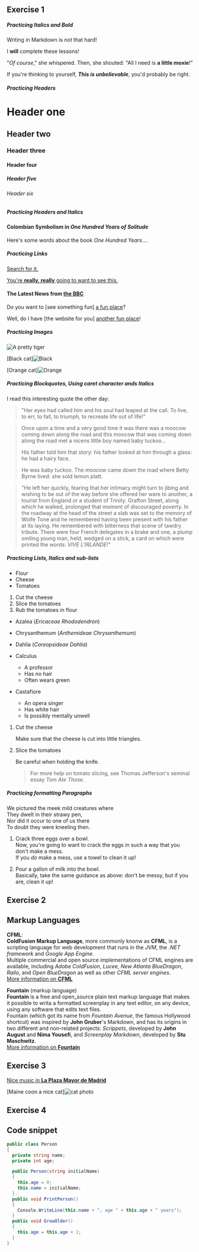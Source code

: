 ## Exercise 1

##### Practicing Italics and Bold
Writing in Markdown is _not_ that hard!

I **will** complete these lessons!

"_Of course_," she whispered. Then, she shouted: "All I need is **a little moxie**!"

If you're thinking to yourself, **_This is unbelievable_**, you'd probably be right.

##### Practicing Headers
# Header one
## Header two
### Header three
#### Header four
##### Header five
###### Header six  


##### Practicing Headers and Italics
#### Colombian Symbolism in _One Hundred Years of Solitude_

Here's some words about the book _One Hundred Years..._.

##### Practicing Links

[Search for it.](www.google.com)

[You're **really, really** going to want to see this.](www.dailykitten.com)

#### The Latest News from [the BBC](www.bbc.com/news)

Do you want to [see something fun] [a fun place](www.zombo.com)?

Well, do I have [the website for you] [another fun place](www.stumbleupon.com)! 

##### Practicing Images

![A pretty tiger](https://upload.wikimedia.org/wikipedia/commons/5/56/Tiger.50.jpg)


[Black cat]![Black](https://upload.wikimedia.org/wikipedia/commons/a/a3/81_INF_DIV_SSI.jpg)


[Orange cat]![Orange](http://icons.iconarchive.com/icons/google/noto-emoji-animals-nature/256/22221-cat-icon.png)


##### Practicing Blockquotes, Using caret character ands Italics

I read this interesting quote the other day:

> "Her eyes had called him and his soul had leaped at the call. To live, to err, to fall, to triumph, to recreate life out of life!"


>Once upon a time and a very good time it was there was a moocow coming down along the road and this moocow that was coming down along the road met a nicens little boy named baby tuckoo...
>
>His father told him that story: his father looked at him through a glass: he had a hairy face.
>
>He was baby tuckoo. The moocow came down the road where Betty Byrne lived: she sold lemon platt.



>"He left her quickly, fearing that her intimacy might turn to jibing and wishing to be out of the way before she offered her ware to another, a tourist from England or a student of Trinity. Grafton Street, along which he walked, prolonged that moment of discouraged poverty. In the roadway at the head of the street a slab was set to the memory of Wolfe Tone and he remembered having been present with his father at its laying. He remembered with bitterness that scene of tawdry tribute. There were four French delegates in a brake and one, a plump smiling young man, held, wedged on a stick, a card on which were printed the words: _VIVE L'IRLANDE_!"

##### Practicing Lists, Italics and sub-lists
* Flour
* Cheese 
* Tomatoes

1. Cut the cheese 
2. Slice the tomatoes
3. Rub the tomatoes in flour

* Azalea (_Ericaceae Rhododendron_)
* Chrysanthemum (_Anthemideae Chrysanthemum_)
* Dahlia (_Coreopsideae Dahlia_)

* Calculus
  * A professor
  * Has no hair
  * Often wears green
* Castafiore
  * An opera singer
  * Has white hair
  * Is possibly mentally unwell



1. Cut the cheese

   Make sure that the cheese is cut into little triangles.

2. Slice the tomatoes

   Be careful when holding the knife.
   >For more help on tomato slicing, see Thomas Jefferson's seminal essay _Tom Ate Those_.

##### Practicing formatting Paragraphs
We pictured the meek mild creatures where  
They dwelt in their strawy pen,  
Nor did it occur to one of us there  
To doubt they were kneeling then.

1. Crack three eggs over a bowl.  
Now, you're going to want to crack the eggs in such a way that you don't make a mess.  
If you _do_ make a mess, use a towel to clean it up!

2. Pour a gallon of milk into the bowl.  
Basically, take the same guidance as above: don't be messy, but if you are, clean it up!

## Exercise 2

## **Markup Languages**

**CFML**:  
**ColdFusion Markup Language**, more commonly knonw as **CFML**, is a scripting language for web development that runs in the _JVM_, the _.NET framework_ and _Google App Engine_.  
Multiple commercial and open source implementations of CFML engines are available, including _Adobe ColdFusion_, _Lucee_, _New Atlanta BlueDragon_, _Railo_, and _Open BlueDragon_ as well as other _CFML server engines_.  
[More information on **CFML**](https://en.wikipedia.org/wiki/ColdFusion_Markup_Language)



**Fountain** (markup language)  
**Fountain** is a free and open_source plain text markup language that makes it possible to writa a formatted screenplay in any text editor, on any device, using any software that edits text files.  
Fountain (which got its name from _Fountain Avenue_, the famous Hollywood shortcut) was inspired by **John Gruber**'s Markdown, and has its origins in two different and non-related projects: _Scrippets_, developed by **John August** and **Nima Yousefi**, and _Screenplay Markdown_, developed by **Stu Maschwitz**.   
[More information on **Fountain**](https://en.wikipedia.org/wiki/Fountain_(markup_language))

## Exercise 3

[Nice music in **La Plaza Mayor de Madrid**](https://www.youtube.com/watch?v=78vdEJgFsn8)

[Maine coon a nice cat]![cat photo](https://upload.wikimedia.org/wikipedia/commons/5/5a/Maine_Coon_cat_by_Tomitheos.JPG)

## Exercise 4

## Code snippet

```C#
public class Person
{
  private string name;
  private int age;

  public Person(string initialName)
  {
    this.age = 0;
    this.name = initialName;
  }
  public void PrintPerson()
  {
    Console.WriteLine(this.name + ", age " + this.age + " years");
  }
  public void GrowOlder()
  {
    this.age = this.age + 1;
  }
}
```
